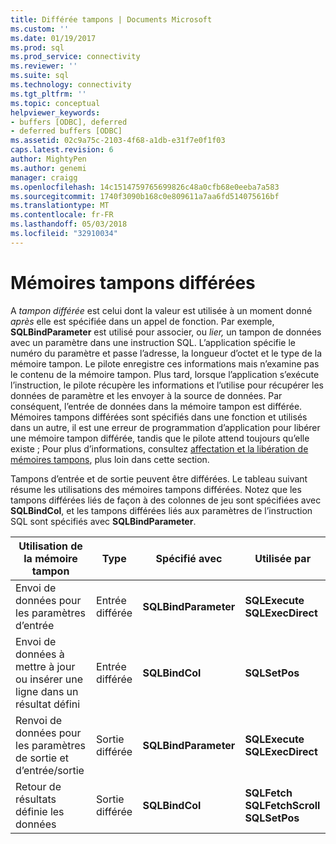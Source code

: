 ```yaml
---
title: Différée tampons | Documents Microsoft
ms.custom: ''
ms.date: 01/19/2017
ms.prod: sql
ms.prod_service: connectivity
ms.reviewer: ''
ms.suite: sql
ms.technology: connectivity
ms.tgt_pltfrm: ''
ms.topic: conceptual
helpviewer_keywords:
- buffers [ODBC], deferred
- deferred buffers [ODBC]
ms.assetid: 02c9a75c-2103-4f68-a1db-e31f7e0f1f03
caps.latest.revision: 6
author: MightyPen
ms.author: genemi
manager: craigg
ms.openlocfilehash: 14c1514759765699826c48a0cfb68e0eeba7a583
ms.sourcegitcommit: 1740f3090b168c0e809611a7aa6fd514075616bf
ms.translationtype: MT
ms.contentlocale: fr-FR
ms.lasthandoff: 05/03/2018
ms.locfileid: "32910034"
---
```

# <a name="deferred-buffers"></a>Mémoires tampons différées
A *tampon différée* est celui dont la valeur est utilisée à un moment donné *après* elle est spécifiée dans un appel de fonction. Par exemple, **SQLBindParameter** est utilisé pour associer, ou *lier,* un tampon de données avec un paramètre dans une instruction SQL. L’application spécifie le numéro du paramètre et passe l’adresse, la longueur d’octet et le type de la mémoire tampon. Le pilote enregistre ces informations mais n’examine pas le contenu de la mémoire tampon. Plus tard, lorsque l’application s’exécute l’instruction, le pilote récupère les informations et l’utilise pour récupérer les données de paramètre et les envoyer à la source de données. Par conséquent, l’entrée de données dans la mémoire tampon est différée. Mémoires tampons différées sont spécifiés dans une fonction et utilisés dans un autre, il est une erreur de programmation d’application pour libérer une mémoire tampon différée, tandis que le pilote attend toujours qu’elle existe ; Pour plus d’informations, consultez [affectation et la libération de mémoires tampons](../../../odbc/reference/develop-app/allocating-and-freeing-buffers.md), plus loin dans cette section.  
  
 Tampons d’entrée et de sortie peuvent être différées. Le tableau suivant résume les utilisations des mémoires tampons différées. Notez que les tampons différées liés de façon à des colonnes de jeu sont spécifiées avec **SQLBindCol**, et les tampons différées liés aux paramètres de l’instruction SQL sont spécifiés avec **SQLBindParameter**.  
  
|Utilisation de la mémoire tampon|Type|Spécifié avec|Utilisée par|  
|----------------|----------|--------------------|-------------|  
|Envoi de données pour les paramètres d’entrée|Entrée différée|**SQLBindParameter**|**SQLExecute**<br /> **SQLExecDirect**|  
|Envoi de données à mettre à jour ou insérer une ligne dans un résultat défini|Entrée différée|**SQLBindCol**|**SQLSetPos**|  
|Renvoi de données pour les paramètres de sortie et d’entrée/sortie|Sortie différée|**SQLBindParameter**|**SQLExecute**<br /> **SQLExecDirect**|  
|Retour de résultats définie les données|Sortie différée|**SQLBindCol**|**SQLFetch**<br /> **SQLFetchScroll SQLSetPos**|
